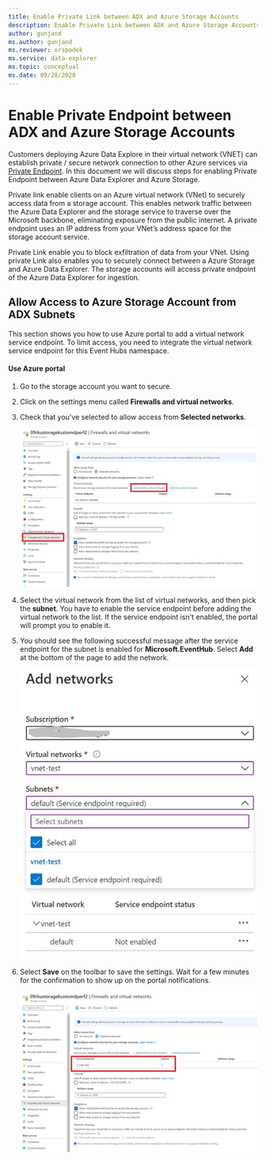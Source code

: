 ```yaml
---
title: Enable Private Link between ADX and Azure Storage Accounts
description: Enable Private Link between ADX and Azure Storage Accounts
author: gunjand
ms.author: gunjand
ms.reviewer: orspodek
ms.service: data-explorer
ms.topic: conceptual
ms.date: 09/28/2020
---
```

# Enable Private Endpoint between ADX and Azure Storage Accounts

Customers deploying Azure Data Explore in their virtual network (VNET) can establish private / secure network connection to other Azure services via [Private Endpoint](/azure/private-link/private-endpoint-overview). In this document we will discuss steps for enabling Private Endpoint between Azure Data Explorer and Azure Storage.

Private link enable clients on an Azure virtual network (VNet) to securely access data from a storage account. This enables network traffic between the Azure Data Explorer and the storage service to traverse over the Microsoft backbone, eliminating exposure from the public internet. A private endpoint uses an IP address from your VNet’s address space for the storage account service.
 
Private Link enable you to block exfiltration of data from your VNet. Using private Link also enables you to securely connect between a Azure Storage and Azure Data Explorer. The storage accounts will access private endpoint of the Azure Data Explorer for ingestion.
 


## Allow Access to Azure Storage Account from ADX Subnets

This section shows you how to use Azure portal to add a virtual network service endpoint. To limit access, you need to integrate the virtual network service endpoint for this Event Hubs namespace.
#### Use Azure portal
1.	Go to the storage account you want to secure.
1.	Click on the settings menu called **Firewalls and virtual networks**.
1.	Check that you've selected to allow access from **Selected networks**.

    ![storage vnet diagram](media/vnet-enable-privatelink-storage\Storage-1.png)

1.	Select the virtual network from the list of virtual networks, and then pick the **subnet**. You have to enable the service endpoint before adding the virtual network to the list. If the service endpoint isn't enabled, the portal will prompt you to enable it.
1.	You should see the following successful message after the service endpoint for the subnet is enabled for **Microsoft.EventHub**. Select **Add** at the bottom of the page to add the network.



    ![storage add network diagram](media/vnet-enable-privatelink-storage\Storage-2.png)

1.	Select **Save** on the toolbar to save the settings. Wait for a few minutes for the confirmation to show up on the portal notifications.

    ![storage subnet diagram](media/vnet-enable-privatelink-storage\Storage-3.png)